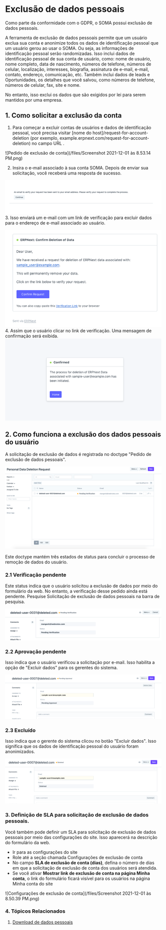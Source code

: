 # Exclusão de dados pessoais


Como parte da conformidade com o GDPR, o SOMA possui exclusão de dados pessoais.


A ferramenta de exclusão de dados pessoais permite que um usuário exclua sua conta e anonimize todos os dados de identificação pessoal que um usuário gerou ao usar o SOMA. Ou seja, as informações de identificação pessoal serão randomizadas. Isso inclui dados de identificação pessoal de sua conta de usuário, como: nome de usuário, nome completo, data de nascimento, números de telefone, números de celular, localização, interesses, biografia, assinatura de e-mail, e-mail, contato, endereço, comunicação, etc. Também inclui dados de leads e Oportunidades, os detalhes que você salvou, como números de telefone, números de celular, fax, site e nome.


No entanto, isso exclui os dados que são exigidos por lei para serem mantidos por uma empresa.


## 1. Como solicitar a exclusão da conta


1. Para começar a excluir contas de usuários e dados de identificação pessoal, você precisa visitar [nome do host]/request-for-account-deletion (por exemplo, example.erpnext.com/request-for-account-deletion) no campo URL .


![Pedido de exclusão de conta](/files/Screenshot 2021-12-01 às 8.53.14 PM.png)


2. Insira o e-mail associado à sua conta SOMA. Depois de enviar sua solicitação, você receberá uma resposta de sucesso.


![Sucesso da solicitação de exclusão](/files/deletion-request-success.png)
3. Isso enviará um e-mail com um link de verificação para excluir dados para o endereço de e-mail associado ao usuário.


![E-mail de verificação](/files/verification-email.png)
4. Assim que o usuário clicar no link de verificação. Uma mensagem de confirmação será exibida.
![Confirmed Verification](/files/confirmed-verification.png)


## 2. Como funciona a exclusão dos dados pessoais do usuário


A solicitação de exclusão de dados é registrada no doctype "Pedido de exclusão de dados pessoais".


![Doctype de solicitação de download de dados pessoais](/files/personal-data-deletion-request-doctype.png)


Este doctype mantém três estados de status para concluir o processo de remoção de dados do usuário.


### 2.1 Verificação pendente


Este status indica que o usuário solicitou a exclusão de dados por meio do formulário da web. No entanto, a verificação desse pedido ainda está pendente. Pesquise Solicitação de exclusão de dados pessoais na barra de pesquisa.


![Pending Verification](/files/pending-verification.png)


### 2.2 Aprovação pendente


Isso indica que o usuário verificou a solicitação por e-mail. Isso habilita a opção de "Excluir dados" para os gerentes do sistema.


![Pending Approval](/files/pending-approval.png)


### 2.3 Excluído


Isso indica que o gerente do sistema clicou no botão "Excluir dados". Isso significa que os dados de identificação pessoal do usuário foram anonimizados.


![Usuário excluído](/files/deleted-user.png)


### 3. Definição de SLA para solicitação de exclusão de dados pessoais.


Você também pode definir um SLA para solicitação de exclusão de dados pessoais por meio das configurações do site. Isso aparecerá na descrição do formulário da web.


* Ir para as configurações do site
* Role até a seção chamada Configurações de exclusão de conta
* No campo **SLA de exclusão de conta (dias)**, defina o número de dias em que a solicitação de exclusão de conta dos usuários será atendida.
* Se você ativar **Mostrar link de exclusão de conta na página Minha conta**, o link do formulário ficará visível para os usuários na página Minha conta do site


![Configurações de exclusão de conta](/files/Screenshot 2021-12-01 às 8.50.39 PM.png)


### 4. Tópicos Relacionados


1. [Download de dados pessoais](/docs/pt/setting-up/personal-data-download)
